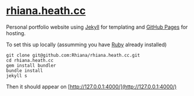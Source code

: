 # [rhiana.heath.cc](https://rhiana.heath.cc/)
Personal portfolio website using [Jekyll](https://jekyllrb.com/) for templating and [GitHub Pages](https://pages.github.com/) for hosting.

To set this up locally (assumming you have [Ruby](https://www.ruby-lang.org/en/) already installed)

```
git clone git@github.com:Rhiana/rhiana.heath.cc.git
cd rhiana.heath.cc
gem install bundler
bundle install
jekyll s
```

Then it should appear on [http://127.0.0.1:4000/](http://127.0.0.1:4000/)
